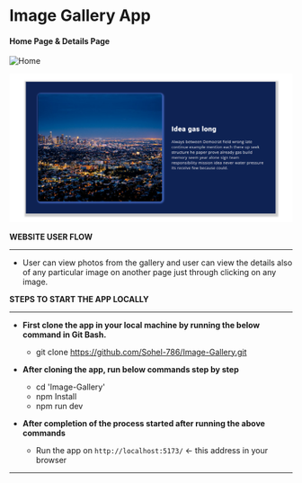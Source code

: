 # Image Gallery App

#### Home Page & Details Page

![Home](public/githubReadme/homepage.png)

![Details](public/githubReadme/detailpage.png)


**WEBSITE USER FLOW**

----

  * User can view photos from the gallery and user can view the details also of any particular image on another page just through clicking on any image.


**STEPS TO START THE APP LOCALLY**

----

 * **First clone the app in your local machine by running the below command in Git Bash.**

    * git clone https://github.com/Sohel-786/Image-Gallery.git

 * **After cloning the app, run below commands step by step**

    * cd 'Image-Gallery'
    * npm Install
    * npm run dev

 * **After completion of the process started after running the above commands**

    * Run the app on `http://localhost:5173/` <- this address in your browser

----